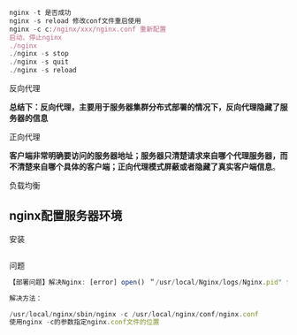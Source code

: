 ```js
nginx -t 是否成功
nginx -s reload 修改conf文件重启使用
nginx -c c:/nginx/xxx/nginx.conf 重新配置
启动、停止nginx
./nginx 
./nginx -s stop
./nginx -s quit
./nginx -s reload
```



反向代理

**总结下：反向代理，主要用于服务器集群分布式部署的情况下，反向代理隐藏了服务器的信息** 



正向代理

**客户端非常明确要访问的服务器地址；服务器只清楚请求来自哪个代理服务器，而不清楚来自哪个具体的客户端；正向代理模式屏蔽或者隐藏了真实客户端信息**。 



负载均衡







## nginx配置服务器环境

安装

```js

```

问题

```js
【部署问题】解决Nginx: [error] open() ＂/usr/local/Nginx/logs/Nginx.pid" failed（2:No such file or directory）

解决方法：

/usr/local/nginx/sbin/nginx -c /usr/local/nginx/conf/nginx.conf
使用nginx -c的参数指定nginx.conf文件的位置
```
